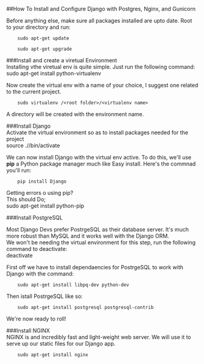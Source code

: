 


##How To Install and Configure Django with Postgres, Nginx, and Gunicorn  

Before anything else, make sure all packages installed are upto date. Root to your directory and run:  
        
        sudo apt-get update  
        
        sudo apt-get upgrade  
        
        
###Install and create a viretual Environment  
Installing vthe viretual env is quite simple. Just run the following command:  
        sudo apt-get install python-virtualenv  
        
 Now create the virtual env with a name of your choice, I suggest one related to the current project.  
        
        sudo virtualenv /<root folder>/<virtualenv name>  
        
A directory will be created with the environment name.  


###Install Django  
Activate the virtual environment so as to install packages needed for the project  
        source ./<env name>/bin/activate  
        
We can now install Django with the virtual env active. To do this, we'll use **pip** a Python package manager much like Easy install. Here's the commnad you'll run:  

        pip install Django  
        
Getting errors o using pip?  
This should Do;  
        sudo apt-get install python-pip  
        
        
 
        
###Install PostgreSQL  

Most Django Devs prefer PostrgeSQL as their database server. It's much more robust than MySQL and it works well with the Django ORM.  
We won't be needing the virtual environment for this step, run the following command to deactivate:  
        deactivate
        
First off we have to install dependaencies for PostrgeSQL to work with Django with the command:  
        
        sudo apt-get install libpq-dev python-dev
        
  Then istall PostrgeSQL like so:   
        
        sudo apt-get install postgresql postgresql-contrib  
        
We're now ready to roll!   


###Install NGINX  
NGINX is and incredibly fast and light-weight web server. We will use it to serve up our static files for our Django app.  

        sudo apt-get install nginx
        
